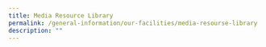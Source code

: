 ```yaml
---
title: Media Resource Library
permalink: /general-information/our-facilities/media-resourse-library
description: ""
---
```

